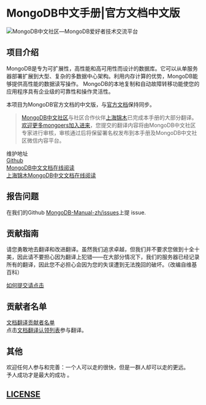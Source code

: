 # MongoDB中文手册\|官方文档中文版

![MongoDB&#x4E2D;&#x6587;&#x793E;&#x533A;&#x2014;MongoDB&#x7231;&#x597D;&#x8005;&#x6280;&#x672F;&#x4EA4;&#x6D41;&#x5E73;&#x53F0;](https://mongoing.com/wp-content/uploads/2020/09/6de8a4680ef684d-2.png)

## 项目介绍

MongoDB是专为可扩展性，高性能和高可用性而设计的数据库。它可以从单服务器部署扩展到大型、复杂的多数据中心架构。利用内存计算的优势，MongoDB能够提供高性能的数据读写操作。 MongoDB的本地复制和自动故障转移功能使您的应用程序具有企业级的可靠性和操作灵活性。

本项目为MongoDB官方文档的中文版，与[官方文档](https://docs.mongodb.com/manual/)保持同步。

> [MongoDB中文社区](https://mongoing.com/)与社区合作伙伴[上海锦木](http://www.jinmuinfo.com/)已完成本手册的大部分翻译。[欢迎更多mongoers加入进来](https://github.com/mongodb-china/MongoDB-CN-Manual/blob/master/Document-translation-claim-list.md)，您提交的翻译内容将由MongoDB中文社区专家进行审核，审核通过后将保留署名权发布到本手册及MongoDB中文社区微信内容平台。

维护地址  
[Github](https://github.com/mongodb-china/MongoDB-CN-Manual)  
[MongoDB中文文档在线阅读](https://docs.mongoing.com/)  
[上海锦木MongoDB中文文档在线阅读](https://docs.jinmu.info/MongoDB-Manual-zh/)

## 报告问题

在我们的Github [MongoDB-Manual-zh/issues](https://github.com/mongodb-china/MongoDB-CN-Manual/issues)上提 issue.

## 贡献指南

请您勇敢地去翻译和改进翻译。虽然我们追求卓越，但我们并不要求您做到十全十美，因此请不要担心因为翻译上犯错——在大部分情况下，我们的服务器已经记录所有的翻译，因此您不必担心会因为您的失误遭到无法挽回的破坏。（改编自维基百科）

[如何提交请点击](https://github.com/mongodb-china/MongoDB-CN-Manual/blob/master/CONTRIBUTING.md)

## 贡献者名单

[文档翻译贡献者名单](https://github.com/mongodb-china/MongoDB-CN-Manual/blob/master/List-of-contributors.md)  
点击[文档翻译认领列表](https://github.com/mongodb-china/MongoDB-CN-Manual/blob/master/Document-translation-claim-list.md)参与翻译。

## 其他

欢迎任何人参与和完善：一个人可以走的很快，但是一群人却可以走的更远。  
予人成功才是最大的成功 。

## [LICENSE](https://github.com/mongodb-china/MongoDB-CN-Manual/blob/master/LICENSE)

